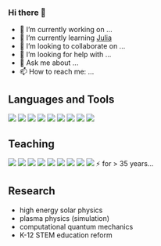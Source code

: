### Hi there 👋


- 🔭 I’m currently working on ...
- 🌱 I’m currently learning [Julia](https://julialang.org/)
- 👯 I’m looking to collaborate on ...
- 🤔 I’m looking for help with ...
- 💬 Ask me about ...
- 📫 How to reach me: ...

## Languages and Tools

![](https://img.shields.io/badge/Code-Fortran-informational?style=flat&logo=<LOGO_NAME>&logoColor=white&color=2bbc8a)
![](https://img.shields.io/badge/Code-Mathematica-informational?style=flat&logo=<LOGO_NAME>&logoColor=white&color=2bbc8a)
![](https://img.shields.io/badge/Code-Julia-informational?style=flat&logo=<LOGO_NAME>&logoColor=white&color=2bbc8a)
![](https://img.shields.io/badge/Code-Matlab-informational?style=flat&logo=<LOGO_NAME>&logoColor=white&color=2bbc8a)
![](https://img.shields.io/badge/OS-macOS-informational?style=flat&logo=<LOGO_NAME>&logoColor=white&color=2bbc8a)
![](https://img.shields.io/badge/OS-Linux-informational?style=flat&logo=<LOGO_NAME>&logoColor=white&color=2bbc8a)
![](https://img.shields.io/badge/Editor-Sublime-informational?style=flat&logo=<LOGO_NAME>&logoColor=white&color=2bbc8a)
![](https://img.shields.io/badge/Environment-Pluto-informational?style=flat&logo=<LOGO_NAME>&logoColor=white&color=2bbc8a)
![](https://img.shields.io/badge/Environment-Jupyter-informational?style=flat&logo=<LOGO_NAME>&logoColor=white&color=2bbc8a)

## Teaching

![](https://img.shields.io/badge/Undergrad-relativity-informational?style=flat&logo=<LOGO_NAME>&logoColor=white&color=informational)
![](https://img.shields.io/badge/Undergrad-current%20research-informational?style=flat&logo=<LOGO_NAME>&logoColor=white&color=informational)
![](https://img.shields.io/badge/Undergrad-freshman%20experience-informational?style=flat&logo=<LOGO_NAME>&logoColor=white&color=informational)
![](https://img.shields.io/badge/Undergrad-general%20physics-informational?style=flat&logo=<LOGO_NAME>&logoColor=white&color=informational)
![](https://img.shields.io/badge/Undergrad-electrodynamics-informational?style=flat&logo=<LOGO_NAME>&logoColor=white&color=informational)
![](https://img.shields.io/badge/Graduate-MS%20and%20PhD%20supervision-informational?style=flat&logo=<LOGO_NAME>&logoColor=white&color=informational)
![](https://img.shields.io/badge/Both-quantum%20mechanics-informational?style=flat&logo=<LOGO_NAME>&logoColor=white&color=informational)
![](https://img.shields.io/badge/Both-solar%20physics-informational?style=flat&logo=<LOGO_NAME>&logoColor=white&color=informational)
![](https://img.shields.io/badge/Both-plasma%20physics-informational?style=flat&logo=<LOGO_NAME>&logoColor=white&color=informational)
⚡ for > 35 years...

## Research

- high energy solar physics
- plasma physics (simulation)
- computational quantum mechanics
- K-12 STEM education reform



